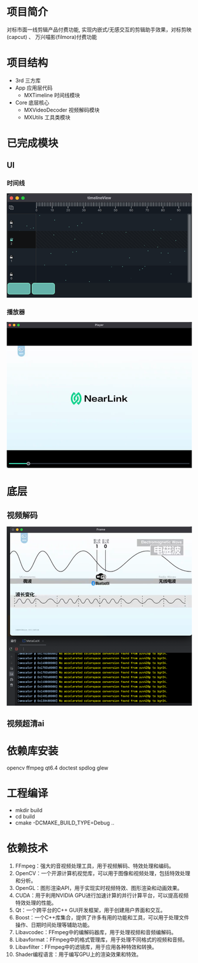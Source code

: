 # 项目简介
对标市面一线剪辑产品付费功能, 实现内嵌式/无感交互的剪辑助手效果，对标剪映(capcut) 、 万兴喵影(filmora)付费功能

# 项目结构
- 3rd 三方库
- App 应用层代码
  * MXTimeline 时间线模块
- Core 底层核心
    * MXVideoDecoder 视频解码模块
    * MXUtils 工具类模块

# 已完成模块
## UI
### 时间线
![img.png](ShowCase%2Fimg.png)
### 播放器
![img.png](ShowCase/img_2.png)
# 底层
## 视频解码
![img_1.png](ShowCase%2Fimg_1.png)
## 视频超清ai

# 依赖库安装
opencv
ffmpeg
qt6.4
doctest
spdlog
glew
# 工程编译
- mkdir build
- cd build
- cmake -DCMAKE_BUILD_TYPE=Debug ..

# 依赖技术
1. FFmpeg：强大的音视频处理工具，用于视频解码、特效处理和编码。
2. OpenCV：一个开源计算机视觉库，可以用于图像和视频处理，包括特效处理和分析。
3. OpenGL：图形渲染API，用于实现实时视频特效、图形渲染和动画效果。
4. CUDA：用于利用NVIDIA GPU进行加速计算的并行计算平台，可以提高视频特效处理的性能。
5. Qt：一个跨平台的C++ GUI开发框架，用于创建用户界面和交互。
6. Boost：一个C++库集合，提供了许多有用的功能和工具，可以用于处理文件操作、日期时间处理等辅助功能。
7. Libavcodec：FFmpeg中的编解码器库，用于处理视频和音频编解码。
8. Libavformat：FFmpeg中的格式管理库，用于处理不同格式的视频和音频。
9. Libavfilter：FFmpeg中的滤镜库，用于应用各种特效和转换。
10. Shader编程语言：用于编写GPU上的渲染效果和特效。
